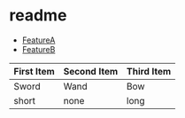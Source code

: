 readme
======

 * [FeatureA](FeatureA.md)
 * [FeatureB](FeatureB.md)

| First Item | Second Item | Third Item|
| -----------|-------------|------------|
| Sword  | Wand | Bow|
| short | none | long|


